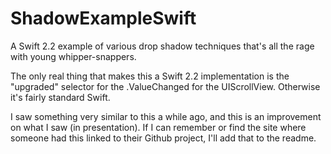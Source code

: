 # ShadowExampleSwift
A Swift 2.2 example of various drop shadow techniques that's all the rage with young whipper-snappers.

The only real thing that makes this a Swift 2.2 implementation is the "upgraded" selector for the .ValueChanged for the UIScrollView. Otherwise it's fairly standard Swift. 

I saw something very similar to this a while ago, and this is an improvement on what I saw (in presentation). If I can remember or find the site where someone had this linked to their Github project, I'll add that to the readme.
